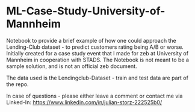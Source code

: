 # ML-Case-Study-University-of-Mannheim
Notebook to provide a brief example of how one could approach the Lending-Club dataset - to predict customers rating being A/B or worse.
Initially created for a case study event that I made for zeb at University of Mannheim in cooperation with STADS.
The Notebook is not meant to be a sample solution, and is not an official zeb document.

The data used is the Lendingclub-Dataset - train and test data are part of the repo.

In case of questions - please either leave a comment or contact me via Linked-In: https://www.linkedin.com/in/julian-storz-222525b0/
